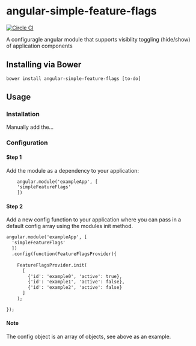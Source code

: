 # angular-simple-feature-flags

[![Circle CI](https://circleci.com/gh/costacruise/angular-simple-feature-flags.svg?style=svg)](https://circleci.com/gh/costacruise/angular-simple-feature-flags)

A configuragle angular module that supports visiblity toggling (hide/show) of application components

## Installing via Bower
```
bower install angular-simple-feature-flags [to-do]

```
## Usage

### Installation

Manually add the...

### Configuration 

#### Step 1

Add the module as a dependency to your application:

```html
	angular.module('exampleApp', [
  	'simpleFeatureFlags'
	])
```

#### Step 2

Add a new config function to your application where you can pass in a default config array using the modules init method.


```html
angular.module('exampleApp', [
  'simpleFeatureFlags'
  ])
  .config(function(FeatureFlagsProvider){
    
    FeatureFlagsProvider.init(
      [ 
        {'id': 'example0', 'active': true}, 
        {'id': 'example1', 'active': false},
        {'id': 'example2', 'active': false}
      ]
    );    

});
```

#### Note

The config object is an array of objects, see above as an example.




